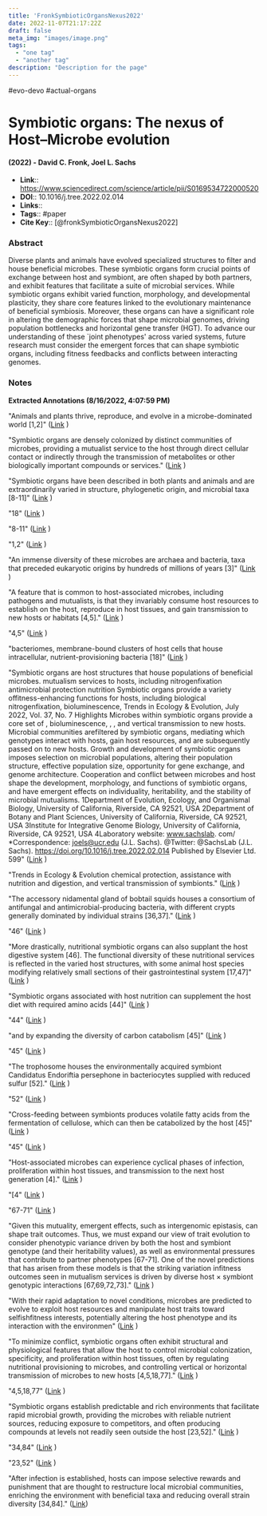 ```yaml
---
title: 'FronkSymbioticOrgansNexus2022'
date: 2022-11-07T21:17:22Z
draft: false
meta_img: "images/image.png"
tags:
  - "one tag"
  - "another tag"
description: "Description for the page"
---
```

#evo-devo #actual-organs
# Symbiotic organs: The nexus of Host–Microbe evolution
#### (2022) - David C. Fronk, Joel L. Sachs
- **Link**:: https://www.sciencedirect.com/science/article/pii/S0169534722000520
- **DOI**:: 10.1016/j.tree.2022.02.014
- **Links**:: 
- **Tags**:: #paper
- **Cite Key**:: [@fronkSymbioticOrgansNexus2022] 

### Abstract
Diverse plants and animals have evolved specialized structures to filter and house beneficial microbes. These symbiotic organs form crucial points of exchange between host and symbiont, are often shaped by both partners, and exhibit features that facilitate a suite of microbial services. While symbiotic organs exhibit varied function, morphology, and developmental plasticity, they share core features linked to the evolutionary maintenance of beneficial symbiosis. Moreover, these organs can have a significant role in altering the demographic forces that shape microbial genomes, driving population bottlenecks and horizontal gene transfer (HGT). To advance our understanding of these `joint phenotypes' across varied systems, future research must consider the emergent forces that can shape symbiotic organs, including fitness feedbacks and conflicts between interacting genomes.

### Notes
<b>Extracted Annotations (8/16/2022, 4:07:59 PM)</b> 

"Animals and plants thrive, reproduce, and evolve in a microbe-dominated world [1,2]" ([Link](zotero://open-pdf/library/items/T6ILBBFK?page=1) )

"Symbiotic organs are densely colonized by distinct communities of microbes, providing a mutualist service to the host through direct cellular contact or indirectly through the transmission of metabolites or other biologically important compounds or services." ([Link](zotero://open-pdf/library/items/T6ILBBFK?page=1) )

"Symbiotic organs have been described in both plants and animals and are extraordinarily varied in structure, phylogenetic origin, and microbial taxa [8-11]" ([Link](zotero://open-pdf/library/items/T6ILBBFK?page=1) )

"18" ([Link](zotero://open-pdf/library/items/T6ILBBFK?page=1) )

"8-11" ([Link](zotero://open-pdf/library/items/T6ILBBFK?page=1) )

"1,2" ([Link](zotero://open-pdf/library/items/T6ILBBFK?page=1) )

"An immense diversity of these microbes are archaea and bacteria, taxa that preceded eukaryotic origins by hundreds of millions of years [3]" ([Link](zotero://open-pdf/library/items/T6ILBBFK?page=1) )

"A feature that is common to host-associated microbes, including pathogens and mutualists, is that they invariably consume host resources to establish on the host, reproduce in host tissues, and gain transmission to new hosts or habitats [4,5]." ([Link](zotero://open-pdf/library/items/T6ILBBFK?page=1) )

"4,5" ([Link](zotero://open-pdf/library/items/T6ILBBFK?page=1) )

"bacteriomes, membrane-bound clusters of host cells that house intracellular, nutrient-provisioning bacteria [18]" ([Link](zotero://open-pdf/library/items/T6ILBBFK?page=1) )

"Symbiotic organs are host structures that house populations of beneficial microbes. mutualism services to hosts, including nitrogenfixation antimicrobial protection nutrition Symbiotic organs provide a variety offitness-enhancing functions for hosts, including biological nitrogenfixation, bioluminescence, Trends in Ecology &amp; Evolution, July 2022, Vol. 37, No. 7 Highlights Microbes within symbiotic organs provide a core set of , bioluminescence, , , and vertical transmission to new hosts. Microbial communities arefiltered by symbiotic organs, mediating which genotypes interact with hosts, gain host resources, and are subsequently passed on to new hosts. Growth and development of symbiotic organs imposes selection on microbial populations, altering their population structure, effective population size, opportunity for gene exchange, and genome architecture. Cooperation and conflict between microbes and host shape the development, morphology, and functions of symbiotic organs, and have emergent effects on individuality, heritability, and the stability of microbial mutualisms. 1Department of Evolution, Ecology, and Organismal Biology, University of California, Riverside, CA 92521, USA 2Department of Botany and Plant Sciences, University of California, Riverside, CA 92521, USA 3Institute for Integrative Genome Biology, University of California, Riverside, CA 92521, USA 4Laboratory website: www.sachslab. com/ *Correspondence: joels@ucr.edu (J.L. Sachs). @Twitter: @SachsLab (J.L. Sachs). https://doi.org/10.1016/j.tree.2022.02.014 Published by Elsevier Ltd. 599" ([Link](zotero://open-pdf/library/items/T6ILBBFK?page=1) )

"Trends in Ecology &amp; Evolution chemical protection, assistance with nutrition and digestion, and vertical transmission of symbionts." ([Link](zotero://open-pdf/library/items/T6ILBBFK?page=2) )

"The accessory nidamental gland of bobtail squids houses a consortium of antifungal and antimicrobial-producing bacteria, with different crypts generally dominated by individual strains [36,37]." ([Link](zotero://open-pdf/library/items/T6ILBBFK?page=3) )

"46" ([Link](zotero://open-pdf/library/items/T6ILBBFK?page=5) )

"More drastically, nutritional symbiotic organs can also supplant the host digestive system [46]. The functional diversity of these nutritional services is reflected in the varied host structures, with some animal host species modifying relatively small sections of their gastrointestinal system [17,47]" ([Link](zotero://open-pdf/library/items/T6ILBBFK?page=5) )

"Symbiotic organs associated with host nutrition can supplement the host diet with required amino acids [44]" ([Link](zotero://open-pdf/library/items/T6ILBBFK?page=5) )

"44" ([Link](zotero://open-pdf/library/items/T6ILBBFK?page=5) )

"and by expanding the diversity of carbon catabolism [45]" ([Link](zotero://open-pdf/library/items/T6ILBBFK?page=5) )

"45" ([Link](zotero://open-pdf/library/items/T6ILBBFK?page=5) )

"The trophosome houses the environmentally acquired symbiont Candidatus Endoriftia persephone in bacteriocytes supplied with reduced sulfur [52]." ([Link](zotero://open-pdf/library/items/T6ILBBFK?page=6) )

"52" ([Link](zotero://open-pdf/library/items/T6ILBBFK?page=6) )

"Cross-feeding between symbionts produces volatile fatty acids from the fermentation of cellulose, which can then be catabolized by the host [45]" ([Link](zotero://open-pdf/library/items/T6ILBBFK?page=6) )

"45" ([Link](zotero://open-pdf/library/items/T6ILBBFK?page=6) )

"Host-associated microbes can experience cyclical phases of infection, proliferation within host tissues, and transmission to the next host generation [4]." ([Link](zotero://open-pdf/library/items/T6ILBBFK?page=9) )

"[4" ([Link](zotero://open-pdf/library/items/T6ILBBFK?page=9) )

"67-71" ([Link](zotero://open-pdf/library/items/T6ILBBFK?page=9) )

"Given this mutuality, emergent effects, such as intergenomic epistasis, can shape trait outcomes. Thus, we must expand our view of trait evolution to consider phenotypic variance driven by both the host and symbiont genotype (and their heritability values), as well as environmental pressures that contribute to partner phenotypes [67-71]. One of the novel predictions that has arisen from these models is that the striking variation infitness outcomes seen in mutualism services is driven by diverse host × symbiont genotypic interactions [67,69,72,73]." ([Link](zotero://open-pdf/library/items/T6ILBBFK?page=9) )

"With their rapid adaptation to novel conditions, microbes are predicted to evolve to exploit host resources and manipulate host traits toward selfishfitness interests, potentially altering the host phenotype and its interaction with the environmen" ([Link](zotero://open-pdf/library/items/T6ILBBFK?page=9) )

"To minimize conflict, symbiotic organs often exhibit structural and physiological features that allow the host to control microbial colonization, specificity, and proliferation within host tissues, often by regulating nutritional provisioning to microbes, and controlling vertical or horizontal transmission of microbes to new hosts [4,5,18,77]." ([Link](zotero://open-pdf/library/items/T6ILBBFK?page=9) )

"4,5,18,77" ([Link](zotero://open-pdf/library/items/T6ILBBFK?page=9) )

"Symbiotic organs establish predictable and rich environments that facilitate rapid microbial growth, providing the microbes with reliable nutrient sources, reducing exposure to competitors, and often producing compounds at levels not readily seen outside the host [23,52]." ([Link](zotero://open-pdf/library/items/T6ILBBFK?page=10) )

"34,84" ([Link](zotero://open-pdf/library/items/T6ILBBFK?page=10) )

"23,52" ([Link](zotero://open-pdf/library/items/T6ILBBFK?page=10) )

"After infection is established, hosts can impose selective rewards and punishment that are thought to restructure local microbial communities, enriching the environment with beneficial taxa and reducing overall strain diversity [34,84]." ([Link](zotero://open-pdf/library/items/T6ILBBFK?page=10))